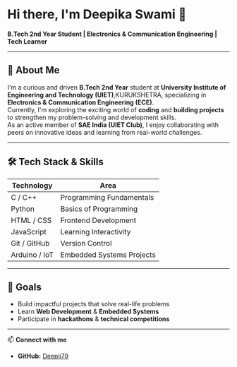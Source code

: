 # Hi there, I'm Deepika Swami 👋

**B.Tech 2nd Year Student | Electronics & Communication Engineering | Tech Learner**

---

## 🚀 About Me
I'm a curious and driven **B.Tech 2nd Year** student at **University Institute of Engineering and Technology (UIET)**,KURUKSHETRA, specializing in **Electronics & Communication Engineering (ECE)**.  
Currently, I'm exploring the exciting world of **coding** and **building projects** to strengthen my problem-solving and development skills.  
As an active member of **SAE India (UIET Club)**, I enjoy collaborating with peers on innovative ideas and learning from real-world challenges.

---

## 🛠 Tech Stack & Skills
| Technology | Area |
|------------|------|
| C / C++    | Programming Fundamentals |
| Python     | Basics of Programming |
| HTML / CSS | Frontend Development |
| JavaScript | Learning Interactivity |
| Git / GitHub | Version Control |
| Arduino / IoT | Embedded Systems Projects |

---

## 🎯 Goals
- Build impactful projects that solve real-life problems  
- Learn **Web Development** & **Embedded Systems**  
- Participate in **hackathons** & **technical competitions**  

---

📫 **Connect with me**  
- **GitHub:** [Deepii79](https://github.com/Deepii79)
